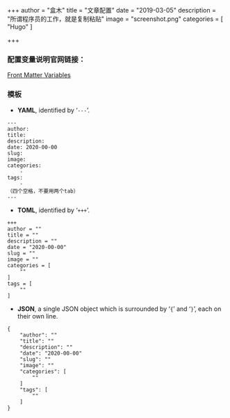 +++
author = "盒木"
title =  "文章配置"
date = "2019-03-05"
description = "所谓程序员的工作，就是复制粘贴"
image = "screenshot.png"
categories = [
    "Hugo"
]

+++

### 配置变量说明官网链接：
[Front Matter Variables](https://gohugo.io/content-management/front-matter/#front-matter-variables)

### 模板

- **YAML**, identified by ‘`---`’.

```
---
author: 
title: 
description: 
date: 2020-00-00
slug: 
image: 
categories:
    - 
tags: 
    - 
（四个空格，不要用两个tab）
---
```

- **TOML**, identified by ‘`+++`’.

```
+++
author = ""
title = ""
description = ""
date = "2020-00-00"
slug = ""
image = ""
categories = [
    ""
]
tags = [
    ""
]
```

- **JSON**, a single JSON object which is surrounded by ‘`{`’ and ‘`}`’, each on their own line.

```
{
    "author": ""
    "title": ""
    "description": ""
    "date": "2020-00-00"
    "slug": ""
    "image": ""
    "categories": [
        ""
    ]
    "tags": [
        ""
    ]    
}
```

